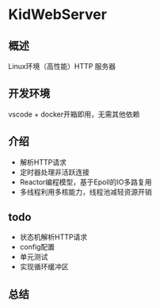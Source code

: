 # KidWebServer

## 概述

Linux环境（高性能）HTTP 服务器

## 开发环境
vscode + docker开箱即用，无需其他依赖

## 介绍
- 解析HTTP请求
- 定时器处理非活跃连接
- Reactor编程模型，基于Epoll的IO多路复用
- 多线程利用多核能力，线程池减轻资源开销

## todo
- 状态机解析HTTP请求
- config配置
- 单元测试
- 实现循环缓冲区

## 总结

